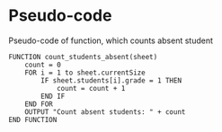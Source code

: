 #  Pseudo-code

Pseudo-code of function, which counts absent student

```
FUNCTION count_students_absent(sheet)
    count = 0
    FOR i = 1 to sheet.currentSize
        IF sheet.students[i].grade = 1 THEN
            count = count + 1
        END IF
    END FOR
    OUTPUT "Count absent students: " + count
END FUNCTION

```
